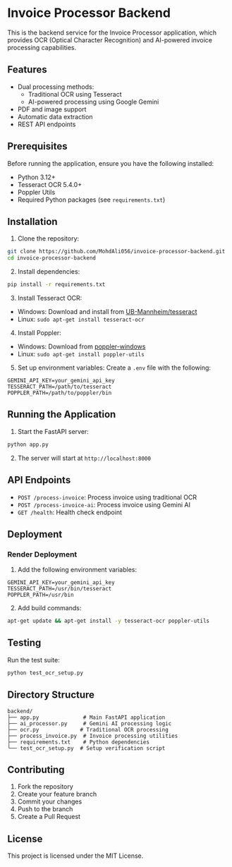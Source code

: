 # Invoice Processor Backend

This is the backend service for the Invoice Processor application, which provides OCR (Optical Character Recognition) and AI-powered invoice processing capabilities.

## Features

- Dual processing methods:
  - Traditional OCR using Tesseract
  - AI-powered processing using Google Gemini
- PDF and image support
- Automatic data extraction
- REST API endpoints

## Prerequisites

Before running the application, ensure you have the following installed:

- Python 3.12+
- Tesseract OCR 5.4.0+
- Poppler Utils
- Required Python packages (see `requirements.txt`)

## Installation

1. Clone the repository:
```bash
git clone https://github.com/MohdAli056/invoice-processor-backend.git
cd invoice-processor-backend
```

2. Install dependencies:
```bash
pip install -r requirements.txt
```

3. Install Tesseract OCR:
- Windows: Download and install from [UB-Mannheim/tesseract](https://github.com/UB-Mannheim/tesseract/wiki)
- Linux: `sudo apt-get install tesseract-ocr`

4. Install Poppler:
- Windows: Download from [poppler-windows](https://github.com/oschwartz10612/poppler-windows/releases/)
- Linux: `sudo apt-get install poppler-utils`

5. Set up environment variables:
Create a `.env` file with the following:
```env
GEMINI_API_KEY=your_gemini_api_key
TESSERACT_PATH=/path/to/tesseract
POPPLER_PATH=/path/to/poppler/bin
```

## Running the Application

1. Start the FastAPI server:
```bash
python app.py
```

2. The server will start at `http://localhost:8000`

## API Endpoints

- `POST /process-invoice`: Process invoice using traditional OCR
- `POST /process-invoice-ai`: Process invoice using Gemini AI
- `GET /health`: Health check endpoint

## Deployment

### Render Deployment

1. Add the following environment variables:
```
GEMINI_API_KEY=your_gemini_api_key
TESSERACT_PATH=/usr/bin/tesseract
POPPLER_PATH=/usr/bin
```

2. Add build commands:
```bash
apt-get update && apt-get install -y tesseract-ocr poppler-utils
```

## Testing

Run the test suite:
```bash
python test_ocr_setup.py
```

## Directory Structure

```
backend/
├── app.py              # Main FastAPI application
├── ai_processor.py     # Gemini AI processing logic
├── ocr.py             # Traditional OCR processing
├── process_invoice.py  # Invoice processing utilities
├── requirements.txt    # Python dependencies
└── test_ocr_setup.py  # Setup verification script
```

## Contributing

1. Fork the repository
2. Create your feature branch
3. Commit your changes
4. Push to the branch
5. Create a Pull Request

## License

This project is licensed under the MIT License.
